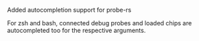 Added autocompletion support for probe-rs

For zsh and bash, connected debug probes and loaded chips are autocompleted too for the respective arguments.
